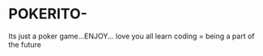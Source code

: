 # POKERITO-
Its just a poker game...ENJOY...
love you all
learn coding = being a part of the future
